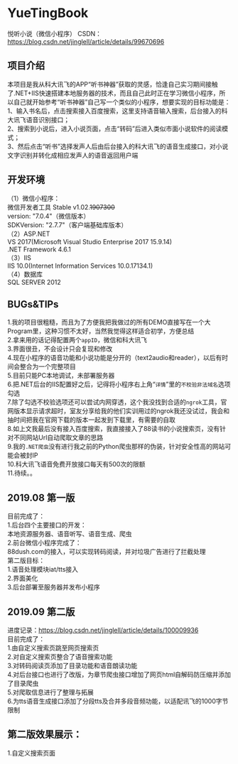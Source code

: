 # YueTingBook
悦听小说（微信小程序）
CSDN：https://blog.csdn.net/jinglell/article/details/99670696

## 项目介绍 
本项目是我从科大讯飞的APP“听书神器”获取的灵感，恰逢自己实习期间接触了.NET+IIS快速搭建本地服务器的技术，而且自己此时正在学习微信小程序，所以自己就开始参考“听书神器”自己写一个类似的小程序，想要实现的目标功能是：  
1、输入书名后，点击搜索接入百度搜索，这里支持语音输入搜索，后台接入的科大讯飞语音识别接口；  
2、搜索到小说后，进入小说页面，点击“转码”后进入类似市面小说软件的阅读模式；  
3、然后点击“听书”选择发声人后由后台接入的科大讯飞的语音生成接口，对小说文字识别并转化成相应发声人的语音返回用户端  

## 开发环境
（1）微信小程序：  
微信开发者工具 Stable v1.02.~~1907300~~    
version: "7.0.4"（微信版本）   
SDKVersion: "2.7.7"（客户端基础库版本）   
（2）ASP.NET   
VS 2017(Microsoft Visual Studio Enterprise 2017 15.9.14)   
.NET Framework 4.6.1   
（3）IIS   
IIS 10.0(Internet Information Services 10.0.17134.1)   
（4）数据库   
SQL SERVER 2012   

## BUGs&TIPs
1.我的项目很粗糙，而且为了方便我把我做过的所有DEMO直接写在一个大Program里，这种习惯不太好，当然我觉得这样适合初学，方便总结  
2.拿来用的话记得配置两个`appID`，微信和科大讯飞  
3.界面很丑，不会设计只会复现和修改  
4.现在小程序的语音功能和小说功能是分开的（text2audio和reader），以后有时间会整合为一个完整项目  
5.目前只能PC本地调试，未部署服务器  
6.把.NET后台的IIS配置好之后，记得将小程序右上角“`详情`”里的`不校验非法域名`选项勾选  
7.除了勾选不校验选项还可以尝试内网穿透，这个我没找到合适的`ngrok`工具，官网版本显示请求超时，室友分享给我的他们实训用过的ngrok我还没试过，我会和抽时间把我在官网下载的版本一起发到下载里，有需要的自取  
8.如上文我最后没有接入百度搜索，我直接接入了88读书的小说搜索页，没有针对不同网站Url自动爬取文章的思路  
9.我的`.NET爬虫`没有进行我之前的Python爬虫那样的伪装，针对安全性高的网站可能会被封IP  
10.科大讯飞语音免费开放接口每天有500次的限额  
11.待续。。   


## 2019.08 第一版
目前完成了：   
1.后台四个主要接口的开发：  
本地资源服务器、语音听写、语音生成、爬虫   
2.前台微信小程序完成了：   
88dush.com的接入，可以实现转码阅读，并对垃圾广告进行了拦截处理  
第二版目标：  
1.语音处理模块iat/tts接入  
2.界面美化  
3.后台部署至服务器并发布小程序  


## 2019.09 第二版 
进度记录：https://blog.csdn.net/jinglell/article/details/100009936  
目前完成了：  
1.由自定义搜索页跳至网页搜索页  
2.对自定义搜索页整合了语音搜索功能  
3.对转码阅读页添加了目录功能和语音朗读功能  
4.对后台接口也进行了改版，为章节爬虫接口增加了网页html自解码防压缩并添加了目录爬虫  
5.对爬取信息进行了整理与拓展  
6.为tts语音生成接口添加了分段tts及合并多段音频功能，以适配讯飞的1000字节限制 

## 第二版效果展示：   
1.自定义搜索页面   
